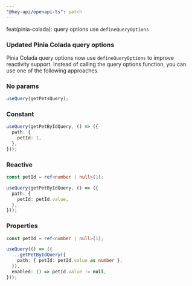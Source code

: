 ```yaml
---
"@hey-api/openapi-ts": patch
---
```


feat(pinia-colada): query options use `defineQueryOptions`

### Updated Pinia Colada query options

Pinia Colada query options now use `defineQueryOptions` to improve reactivity support. Instead of calling the query options function, you can use one of the following approaches.

### No params

```ts
useQuery(getPetsQuery);
```

### Constant

```ts
useQuery(getPetByIdQuery, () => ({
  path: {
    petId: 1,
  },
}));
```

### Reactive

```ts
const petId = ref<number | null>(1);

useQuery(getPetByIdQuery, () => ({
  path: {
    petId: petId.value,
  },
}));
```

### Properties

```ts
const petId = ref<number | null>(1);

useQuery(() => ({
  ...getPetByIdQuery({
    path: { petId: petId.value as number },
  }),
  enabled: () => petId.value != null,
}));
```

